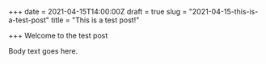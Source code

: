 +++
date = 2021-04-15T14:00:00Z
draft = true
slug = "2021-04-15-this-is-a-test-post"
title = "This is a test post!"

+++
Welcome to the test post

<!--more-->

Body text goes here.